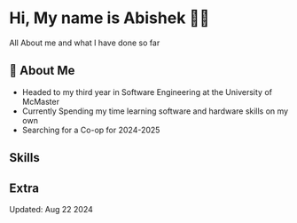 # Hi, My name is Abishek 👋😄
All About me and what I have done so far 

## :book: About Me
* Headed to my third year in Software Engineering at the University of McMaster
* Currently Spending my time learning software and hardware skills on my own
* Searching for a Co-op for 2024-2025

## Skills

## Extra 

Updated: Aug 22 2024

<!--
**abi2055/abi2055** is a ✨ _special_ ✨ repository because its `README.md` (this file) appears on your GitHub profile.

Here are some ideas to get you started:

- 🔭 I’m currently working on ...
- 🌱 I’m currently learning ...
- 👯 I’m looking to collaborate on ...
- 🤔 I’m looking for help with ...
- 💬 Ask me about ...
- 📫 How to reach me: ...
- 😄 Pronouns: ...
- ⚡ Fun fact: ...
-->
